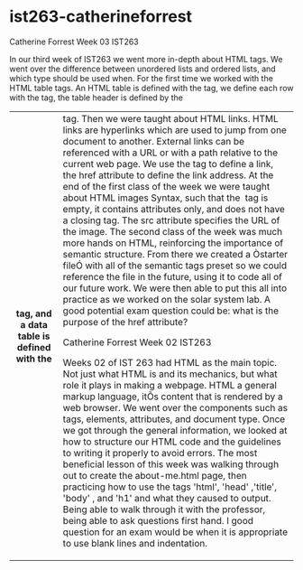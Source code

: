 # ist263-catherineforrest


Catherine Forrest
Week 03
IST263

In our third week of IST263 we went more in-depth about HTML tags. We went over the difference between unordered lists and ordered lists, and which type should be used when. For the first time we worked with the HTML table tags. An HTML table is defined with the <table> tag, we define each row with the <tr> tag, the table header is defined by the <th> tag, and a data table is defined with the <td> tag. Then we were taught about HTML links. HTML links are hyperlinks which are used to jump from one document to another. External links can be referenced with a URL or with a path relative to the current web page. We use the <a> tag to define a link, the href attribute to define the link address. At the end of the first class of the week we were taught about HTML images Syntax, such that the <img> tag is empty, it contains attributes only, and does not have a closing tag. The src attribute specifies the URL of the image. The second class of the week was much more hands on HTML, reinforcing the importance of semantic structure. From there we created a Òstarter fileÓ with all of the semantic tags preset so we could reference the file in the future, using it to code all of our future work. We were then able to put this all into practice as we worked on the solar system lab. A good potential exam question could be: what is the purpose of the href attribute? 




Catherine Forrest
Week 02
IST263

Weeks 02 of IST 263 had HTML as the main topic. Not just what HTML is and its mechanics, but what role it plays in making a webpage. HTML a general markup language, itÕs content that is rendered by a web browser. We went over the components such as tags, elements, attributes, and document type. Once we got through the general information, we looked at how to structure our HTML code and the guidelines to writing it properly to avoid errors. The most beneficial lesson of this week was walking through out to create the about-me.html page, then practicing how to use the tags 'html', 'head' ,'title', 'body' , and 'h1' and what they caused to output. Being able to walk through it with the professor, being able to ask questions first hand. I good question for an exam would be when it is appropriate to use blank lines and indentation.  



